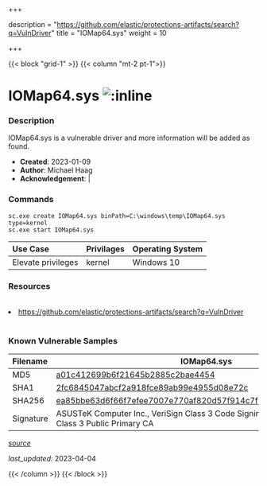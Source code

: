 +++

description = "https://github.com/elastic/protections-artifacts/search?q=VulnDriver"
title = "IOMap64.sys"
weight = 10

+++


{{< block "grid-1" >}}
{{< column "mt-2 pt-1">}}


# IOMap64.sys ![:inline](/images/twitter_verified.png) 


### Description

IOMap64.sys is a vulnerable driver and more information will be added as found.

- **Created**: 2023-01-09
- **Author**: Michael Haag
- **Acknowledgement**:  | [](https://twitter.com/)

### Commands

```
sc.exe create IOMap64.sys binPath=C:\windows\temp\IOMap64.sys type=kernel
sc.exe start IOMap64.sys
```

| Use Case | Privilages | Operating System | 
|:---- | ---- | ---- |
| Elevate privileges | kernel | Windows 10 |

### Resources
<br>
<li><a href=" https://github.com/elastic/protections-artifacts/search?q=VulnDriver"> https://github.com/elastic/protections-artifacts/search?q=VulnDriver</a></li>
<br>

### Known Vulnerable Samples

| Filename | IOMap64.sys |
|:---- | ---- | 
| MD5 | <a href="https://www.virustotal.com/gui/file/a01c412699b6f21645b2885c2bae4454">a01c412699b6f21645b2885c2bae4454</a> |
| SHA1 | <a href="https://www.virustotal.com/gui/file/2fc6845047abcf2a918fce89ab99e4955d08e72c">2fc6845047abcf2a918fce89ab99e4955d08e72c</a> |
| SHA256 | <a href="https://www.virustotal.com/gui/file/ea85bbe63d6f66f7efee7007e770af820d57f914c7f179c5fee3ef2845f19c41">ea85bbe63d6f66f7efee7007e770af820d57f914c7f179c5fee3ef2845f19c41</a> |
| Signature | ASUSTeK Computer Inc., VeriSign Class 3 Code Signing 2009-2 CA, VeriSign Class 3 Public Primary CA   |


[*source*](https://github.com/magicsword-io/LOLDrivers/tree/main/yaml/iomap64.sys.yml)

*last_updated:* 2023-04-04








{{< /column >}}
{{< /block >}}
